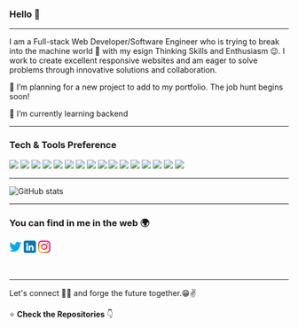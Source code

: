### Hello 👋

---

<!-- <p align="center">
  <img src="#" width="100%" title="Intro Card" alt="Intro Card">
</p> -->

I am a Full-stack Web Developer/Software Engineer who is trying to break into the machine world :robot: with my esign Thinking Skills and Enthusiasm :wink:. 
I work to create excellent responsive websites and am eager to solve problems through innovative solutions and collaboration.
 
 🔭 I’m planning for a new project to add to my portfolio. The job hunt begins soon!
 
 🌱 I’m currently learning backend 

---


### Tech & Tools Preference

<img src = "https://img.shields.io/badge/-HTML5-E34F26?style=flat&logo=html5&logoColor=white"> <img src = "https://img.shields.io/badge/-CSS3-1572B6?style=flat&logo=css3&logoColor=white">
<img src="https://img.shields.io/badge/-Bootstrap-563D7C?style=flat&logo=bootstrap&logoColor=white">
<img src="https://img.shields.io/badge/-JavaScript-eed718?style=flat&logo=javascript&logoColor=ffffff">
<img src="https://img.shields.io/badge/-Sass-cc6699?style=flat&logo=sass&logoColor=ffffff">
<img src="https://img.shields.io/badge/-React-000000?style=flat&logo=react&logoColor=00c8ff">
<img src="https://img.shields.io/badge/-MongoDB-4DB33D?style=flat&logo=mongodb&logoColor=FFFFFF">
<img src="https://img.shields.io/badge/-GraphQL-e535ab?style=flat&logo=graphql&logoColor=FFFFFF">
<img src="https://img.shields.io/badge/-MySQL-F29111?style=flat&logo=mysql&logoColor=FFFFFF">
<img src="https://img.shields.io/badge/-Express.js-787878?style=flat">
<img src="https://img.shields.io/badge/-Node.js-3C873A?style=flat&logo=Node.js&logoColor=white">
<img src="http://img.shields.io/badge/-Git-F1502F?style=flat&logo=git&logoColor=FFFFFF">
<img src="http://img.shields.io/badge/-Github-000000?style=flat&logo=github&logoColor=FFFFFF">
<img src="http://img.shields.io/badge/-VS%20Code-007ACC?style=flat&logo=visual%20studio%20code&logoColor=white">
<img src="http://img.shields.io/badge/-Heroku-430098?style=flat&logo=heroku&logoColor=white">
<img src="https://img.shields.io/badge/-Python-black?style=flat&logo=python&logoColor=white"> 

---

![GitHub stats](https://github-readme-stats.vercel.app/api?username=Selt0&show_icons=true&hide_border=true)

---


### You can find in me in the web 🌍
<!-- [<img align="left" alt="Selt0" width="22px" src="https://raw.githubusercontent.com/iconic/open-iconic/master/svg/globe.svg" />][website] -->
[<img  alt="Selt0 | Twitter" width="22px" src="imgs/twitter.png" />][twitter] 
[<img  alt="Selt0 | LinkedIn" width="22px" src="imgs/linkedin.png" />][linkedin] 
[<img  alt="Selt0 | Instagram" width="22px" src="imgs/instagram.png" />][instagram]

<br/>

---

Let's connect 👨‍💻 and forge the future together.😁✌

:star: **Check the Repositories** 👇

<!-- [website]: https://selt0.github.io/Portfolio/ -->
[twitter]: https://twitter.com/MMocomochi
[instagram]: https://www.instagram.com/gesekkii/
[linkedin]: https://www.linkedin.com/in/michael-martinez-26504a85/

